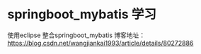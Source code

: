 # springboot_mybatis 学习
 使用eclipse 整合springboot_mybatis 
 博客地址：https://blog.csdn.net/wangjiankai1993/article/details/80272886



